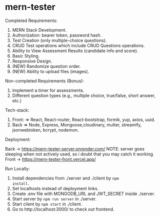 # mern-tester

Completed Requirements:

1. MERN Stack Development.
2. Authorization: bearer token, password hash.
3. Test Creation (only multiple-choice questions).
4. CRUD Test operations which include CRUD Questions operations.
5. Ability to View Assessment Results (candidate info and score).
6. Basic Styling.
7. Responsive Design.
8. (NEW) Randomize question order.
9. (NEW) Ability to upload files (images).

Non-completed Requirements (Bonus):

1. Implement a timer for assessments.
2. Different question types (e.g., multiple choice, true/false, short answer, etc.)

Tech-stack: 

1. Front:  => React, React-router, React-bootstrap, formik, yup, axios, uuid.
2. Back => Node, Express, Mongoose,cloudinary, multer, streamify, jsonwebtoken, bcrypt, nodemon.

Deployment:

Back -> https://mern-tester-server.onrender.com/  NOTE: server goes sleeping when not actively used, so i doubt that you may catch it working.
Front -> https://mern-tester-front.vercel.app/

Run Locally:
1. Install dependencies from ./server and ./client by <code>npm install</code>.
2. Set localhosts instead of deployment links.
3. Create .env file with MONGODB_URL and JWT_SECRET inside ./server.
4. Start server by <code>npm run server</code> in ./server.
5. Start client by <code>npm start</code> in ./client.
6. Go to http://localhost:3000/ to check out frontend.
